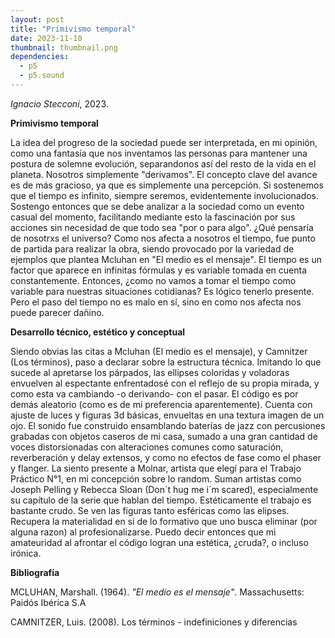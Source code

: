 ```yaml
---
layout: post
title: "Primivismo temporal"
date: 2023-11-10
thumbnail: thumbnail.png
dependencies:
  - p5
  - p5.sound
---
```


<div id="div-sketch">
  <script type="text/javascript" src="sketch.js"></script>
</div>

_Ignacio Stecconi_, 2023.

**Primivismo temporal**

La idea del progreso de la sociedad puede ser interpretada, en mi opinión, como una fantasía que nos inventamos las personas para mantener una postura de solemne evolución, separandonos así del resto de la vida en el planeta. Nosotros simplemente "derivamos". El concepto clave del avance es de más gracioso, ya que es simplemente una percepción. Si sostenemos que el tiempo es infinito, siempre seremos, evidentemente involucionados. Sostengo entonces que se debe analizar a la sociedad como un evento casual del momento, facilitando mediante esto la fascinación por sus acciones sin necesidad de que todo sea "por o para algo". ¿Qué pensaría de nosotrxs el universo? Como nos afecta a nosotros el tiempo, fue punto de partida para realizar la obra, siendo provocado por la variedad de ejemplos que plantea Mcluhan en "El medio es el mensaje". El tiempo es un factor que aparece en infinitas fórmulas y es variable tomada en cuenta constantemente. Entonces, ¿como no vamos a tomar el tiempo como variable para nuestras situaciones cotidianas? Es lógico tenerlo presente. Pero el paso del tiempo no es malo en sí, sino en como nos afecta nos puede parecer dañino. 

**Desarrollo técnico, estético y conceptual**

Siendo obvias las citas a Mcluhan (El medio es el mensaje), y Camnitzer (Los términos), paso a declarar sobre la estructura técnica. Imitando lo que sucede al apretarse los párpados, las ellipses coloridas y voladoras envuelven al espectante enfrentadosé con el reflejo de su propia mirada, y como esta va cambiando -o derivando- con el pasar. El código es por demás aleatorio (como es de mi preferencia aparentemente). Cuenta con ajuste de luces y figuras 3d básicas, envueltas en una textura imagen de un ojo. El sonido fue construido ensamblando baterías de jazz con percusiones grabadas con objetos caseros de mi casa, sumado a una gran cantidad de voces distorsionadas con alteraciones comunes como saturación, reverberación y delay extensos, y como no efectos de fase como el phaser y flanger.  La siento presente a Molnar, artista que elegí para el Trabajo Práctico N°1, en mi concepción sobre lo random. Suman artistas como Joseph Pelling y Rebecca Sloan (Don´t hug me i´m scared), especialmente su capítulo de la serie que hablan del tiempo. Estéticamente el trabajo es bastante crudo. Se ven las figuras tanto esféricas como las elipses. Recupera la materialidad en sí de lo formativo que uno busca eliminar (por alguna razon) al profesionalizarse. Puedo decir entonces que mi amateuridad al afrontar el código logran una estética, ¿cruda?, o incluso irónica.

**Bibliografía**

MCLUHAN, Marshall. (1964). _"El medio es el mensaje"_. Massachusetts: Paidós Ibérica S.A

CAMNITZER, Luis. (2008). Los términos - indefiniciones y diferencias
